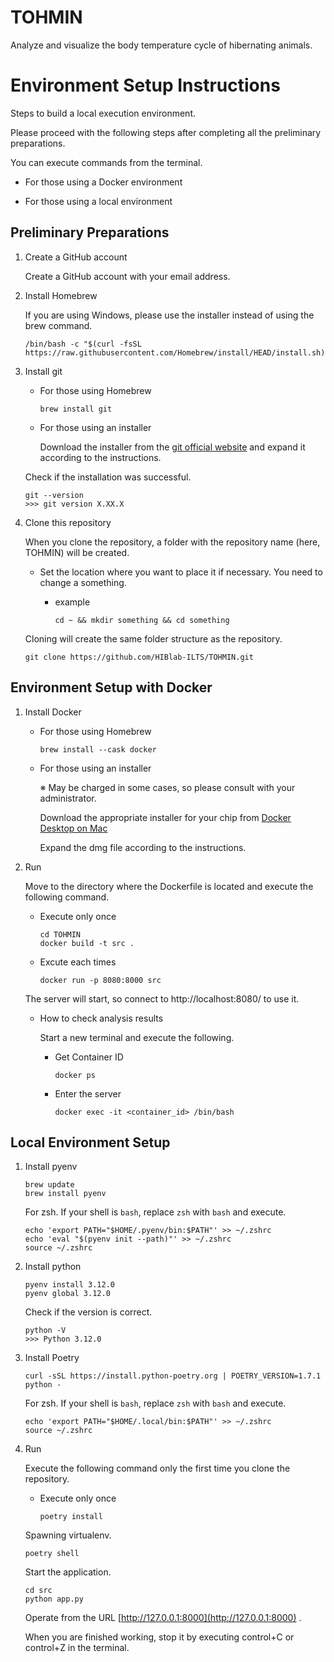 # TOHMIN

Analyze and visualize the body temperature cycle of hibernating animals.

# Environment Setup Instructions

Steps to build a local execution environment.

Please proceed with the following steps after completing all the preliminary preparations.

You can execute commands from the terminal.

- For those using a Docker environment

- For those using a local environment

## Preliminary Preparations

1. Create a GitHub account

    Create a GitHub account with your email address.

2. Install Homebrew

   If you are using Windows, please use the installer instead of using the brew command.

   ```
   /bin/bash -c "$(curl -fsSL https://raw.githubusercontent.com/Homebrew/install/HEAD/install.sh)"
   ```

3. Install git

    - For those using Homebrew

        ```
        brew install git
        ```

    - For those using an installer

        Download the installer from the [git official website](https://git-scm.com/) and expand it according to the instructions.

    Check if the installation was successful.

    ```
    git --version
    >>> git version X.XX.X
    ```

4. Clone this repository

    When you clone the repository, a folder with the repository name (here, TOHMIN) will be created.

    - Set the location where you want to place it if necessary. You need to change a something.
        
        - example

            ```
            cd ~ && mkdir something && cd something
            ```
    
    Cloning will create the same folder structure as the repository.

    ```
    git clone https://github.com/HIBlab-ILTS/TOHMIN.git
    ```

## Environment Setup with Docker

1. Install Docker

    - For those using Homebrew
    
        ```
        brew install --cask docker
        ```

    - For those using an installer

        ※ May be charged in some cases, so please consult with your administrator.

        Download the appropriate installer for your chip from [Docker Desktop on Mac](https://docs.docker.com/desktop/install/mac-install/)
        
        Expand the dmg file according to the instructions.


2. Run

    Move to the directory where the Dockerfile is located and execute the following command.

   - Execute only once

        ```
        cd TOHMIN
        docker build -t src .
        ```

    - Excute each times

        ```
        docker run -p 8080:8000 src
        ```

    The server will start, so connect to http://localhost:8080/ to use it.

    - How to check analysis results

        Start a new terminal and execute the following.

      - Get Container ID

        ```
        docker ps
        ```
    
      - Enter the server

        ```
        docker exec -it <container_id> /bin/bash
        ```


## Local Environment Setup

1. Install pyenv

    ```
    brew update
    brew install pyenv
    ```

   For zsh. If your shell is `bash`, replace `zsh` with `bash` and execute.

    ```
    echo 'export PATH="$HOME/.pyenv/bin:$PATH"' >> ~/.zshrc
    echo 'eval "$(pyenv init --path)"' >> ~/.zshrc
    source ~/.zshrc
    ```
        
2. Install python

    ```
    pyenv install 3.12.0
    pyenv global 3.12.0
    ```

    Check if the version is correct.

    ```
    python -V
    >>> Python 3.12.0
    ```

3. Install Poetry

    ```
    curl -sSL https://install.python-poetry.org | POETRY_VERSION=1.7.1 python -
    ```

    For zsh. If your shell is `bash`, replace `zsh` with `bash` and execute.

    ```
    echo 'export PATH="$HOME/.local/bin:$PATH"' >> ~/.zshrc
    source ~/.zshrc
    ```

5. Run

    Execute the following command only the first time you clone the repository.

    - Execute only once

        ```
        poetry install
        ```

    Spawning virtualenv.

    ```
    poetry shell
    ```

    Start the application.

    ```
    cd src
    python app.py
    ```

    Operate from the URL [http://127.0.0.1:8000](http://127.0.0.1:8000) .

    When you are finished working, stop it by executing control+C or control+Z in the terminal.
